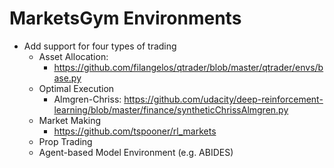 # MarketsGym Environments
- Add support for four types of trading
  - Asset Allocation:
    - https://github.com/filangelos/qtrader/blob/master/qtrader/envs/base.py
  - Optimal Execution
    - Almgren-Chriss: https://github.com/udacity/deep-reinforcement-learning/blob/master/finance/syntheticChrissAlmgren.py
  - Market Making
    - https://github.com/tspooner/rl_markets
  - Prop Trading
  - Agent-based Model Environment (e.g. ABIDES)